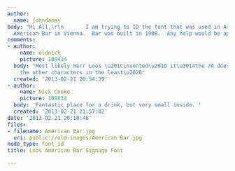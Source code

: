 ```yaml
---
author:
  name: johndamas
body: "Hi All,\r\n       I am trying to ID the font that was used in Adolph Loos designed
  American Bar in Vienna.  Bar was built in 1908.  Any help would be appreciated."
comments:
- author:
    name: oldnick
    picture: 109434
  body: "Most likely Herr Loos \u201Cinvented\u201D it\u2014the /A doesn\u2019t match
    the other characters in the least\u2026"
  created: '2013-02-21 20:54:39'
- author:
    name: Nick Cooke
    picture: 109834
  body: 'Fantastic place for a drink, but very small inside. '
  created: '2013-02-21 21:57:02'
date: '2013-02-21 20:18:46'
files:
- filename: American Bar.jpg
  uri: public://old-images/American Bar.jpg
node_type: font_id
title: Loos American Bar Signage Font

---
```

